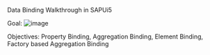 Data Binding Walkthrough in SAPUi5

Goal:
![image](https://user-images.githubusercontent.com/94227547/210345306-dd6d3330-3e30-40a2-a292-98dd24e2f27b.png)

Objectives:
Property Binding, 
Aggregation Binding,
Element Binding,
Factory based Aggregation Binding
